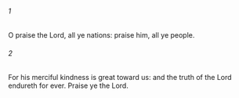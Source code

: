 ###### 1
O praise the Lord, all ye nations: praise him, all ye people.

###### 2
For his merciful kindness is great toward us: and the truth of the Lord endureth for ever. Praise ye the Lord.

